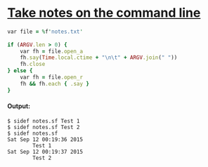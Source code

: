 [1]: http://rosettacode.org/wiki/Take_notes_on_the_command_line

# [Take notes on the command line][1]

```ruby
var file = %f'notes.txt'
 
if (ARGV.len > 0) {
    var fh = file.open_a
    fh.say(Time.local.ctime + "\n\t" + ARGV.join(" "))
    fh.close
} else {
    var fh = file.open_r
    fh && fh.each { .say }
}
```

#### Output:
```
$ sidef notes.sf Test 1
$ sidef notes.sf Test 2
$ sidef notes.sf
Sat Sep 12 00:19:36 2015
        Test 1
Sat Sep 12 00:19:37 2015
        Test 2
```

